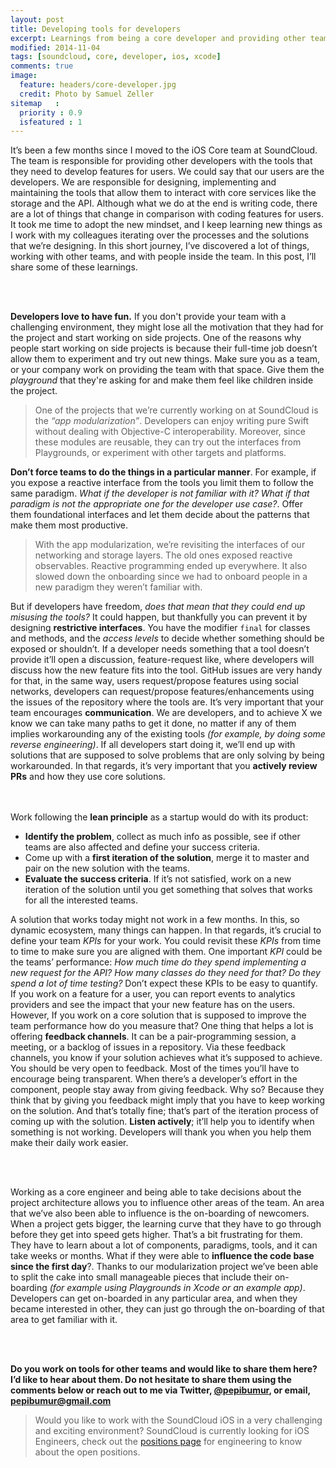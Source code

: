 ```yaml
---
layout: post
title: Developing tools for developers
excerpt: Learnings from being a core developer and providing other teams with the tools that they need for their daily work.
modified: 2014-11-04
tags: [soundcloud, core, developer, ios, xcode]
comments: true
image:
  feature: headers/core-developer.jpg
  credit: Photo by Samuel Zeller
sitemap   :
  priority : 0.9
  isfeatured : 1
---
```


It’s been a few months since I moved to the iOS Core team at SoundCloud. The team is responsible for providing other developers with the tools that they need to develop features for users. We could say that our users are the developers. We are responsible for designing, implementing and maintaining the tools that allow them to interact with core services like the storage and the API. Although what we do at the end is writing code, there are a lot of things that change in comparison with coding features for users. It took me time to adopt the new mindset, and I keep learning new things as I work with my colleagues iterating over the processes and the solutions that we’re designing. In this short journey, I’ve discovered a lot of things, working with other teams, and with people inside the team. In this post, I’ll share some of these learnings.

<br><br>

**Developers love to have fun.** If you don't provide your team with a challenging environment, they might lose all the motivation that they had for the project and start working on side projects. One of the reasons why people start working on side projects is because their full-time job doesn’t allow them to experiment and try out new things. Make sure you as a team, or your company work on providing the team with that space. Give them the *playground* that they're asking for and make them feel like children inside the project. 

> One of the projects that we’re currently working on at SoundCloud is the *“app modularization”*. Developers can enjoy writing pure Swift without dealing with Objective-C interoperability. Moreover, since these modules are reusable, they can try out the interfaces from Playgrounds, or experiment with other targets and platforms.

**Don’t force teams to do the things in a particular manner**. For example, if you expose a reactive interface from the tools you limit them to follow the same paradigm. *What if the developer is not familiar with it?* *What if that paradigm is not the appropriate one for the developer use case?*. Offer them foundational interfaces and let them decide about the patterns that make them most productive. 

> With the app modularization, we’re revisiting the interfaces of our networking and storage layers. The old ones exposed reactive observables. Reactive programming ended up everywhere. It also slowed down the onboarding since we had to onboard people in a new paradigm they weren’t familiar with.

But if developers have freedom, *does that mean that they could end up misusing the tools?* It could happen, but thankfully you can prevent it by designing **restrictive interfaces**. You have the modifier `final` for classes and methods, and the *access levels* to decide whether something should be exposed or shouldn’t. If a developer needs something that a tool doesn’t provide it’ll open a discussion, feature-request like, where developers will discuss how the new feature fits into the tool. GitHub issues are very handy for that, in the same way, users request/propose features using social networks, developers can request/propose features/enhancements using  the issues of the repository where the tools are. It’s very important that your team encourages **communication**. We are developers, and to achieve X we know we can take many paths to get it done, no matter if any of them implies workarounding any of the existing tools *(for example, by doing some reverse engineering)*. If all developers start doing it, we’ll end up with solutions that are supposed to solve problems that are only solving by being workarounded. In that regards, it’s very important that you **actively review PRs** and how they use core solutions.

<br><br>
Work following the **lean principle** as a startup would do with its product:
- **Identify the problem**, collect as much info as possible, see if other teams are also affected and define your success criteria.
- Come up with a **first iteration of the solution**, merge it to master and pair on the new solution with the teams.
- **Evaluate the success criteria**. If it’s not satisfied, work on a new iteration of the solution until you get something that solves that works for all the interested teams.

A solution that works today might not work in a few months. In this, so dynamic ecosystem, many things can happen. In that regards, it’s crucial to  define your team *KPIs* for your work. You could revisit these *KPIs* from time to time to make sure you are aligned with them. One important *KPI* could be the teams’ performance: *How much time do they spend implementing a new request for the API?* *How many classes do they need for that?* *Do they spend a lot of time testing?*
Don’t expect these KPIs to be  easy to quantify. If you work on a feature for a user, you can report events to analytics providers and see the impact that your new feature has on the users.  However, If you work on a core solution that is supposed to improve the team performance how do you measure that? One thing that helps a lot is offering **feedback channels**.  It can be a pair-programming session, a meeting, or a backlog of issues in a repository.  Via these feedback channels, you know if your solution achieves what it’s supposed to achieve. You should be very open to feedback. Most of the times you’ll have to encourage being transparent. When there’s a developer’s effort in the component, people stay away from giving feedback. Why so? Because they think that by giving you feedback might imply that you have to keep working on the solution. And that’s totally fine; that’s part of the iteration process of coming up with the solution. **Listen actively**; it’ll help you to identify when something is not working. Developers will thank you when you help them make their daily work easier.

<br><br>

Working as a core engineer and being able to take decisions about the project architecture allows you to influence other areas of the team. An area that we’ve also been able to influence is the on-boarding of newcomers. When a project gets bigger, the learning curve that they have to go through before they get into speed gets higher.  That’s a bit frustrating for them. They have to learn about a lot of components, paradigms,  tools, and it can take weeks or months. What if they were able to **influence the code base since the first day**?.  Thanks to our modularization project we’ve been able to split the cake into small manageable pieces that include their on-boarding *(for example using Playgrounds in Xcode or an example app)*. Developers can get on-boarded in any particular area, and when they became interested in other, they can just go through the on-boarding of that area to get familiar with it.

<br><br>

**Do you work on tools for other teams and would like to share them here? I’d like to hear about them. Do not hesitate to share them using the comments below or reach out to me via Twitter, [@pepibumur](https://twitter.com/pepibumur), or email, [pepibumur@gmail.com](mailto://pepibumur@gmail.com)**

> Would you like to work with the SoundCloud iOS in a very challenging and exciting environment? SoundCloud is currently looking for iOS Engineers, check out the [positions page](https://soundcloud.com/jobs/2016-08-05-ios-engineer-berlin) for engineering to know about the open positions.